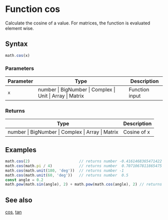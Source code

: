 <!-- Note: This file is automatically generated from source code comments. Changes made in this file will be overridden. -->
# Function cos
Calculate the cosine of a value.
For matrices, the function is evaluated element wise.
## Syntax
```js
math.cos(x)
```
### Parameters
Parameter | Type | Description
--------- | ---- | -----------
`x` | number &#124; BigNumber &#124; Complex &#124; Unit &#124; Array &#124; Matrix | Function input
### Returns
Type | Description
---- | -----------
number &#124; BigNumber &#124; Complex &#124; Array &#124; Matrix | Cosine of x
## Examples
```js
math.cos(2)                      // returns number -0.4161468365471422
math.cos(math.pi / 4)            // returns number  0.7071067811865475
math.cos(math.unit(180, 'deg'))  // returns number -1
math.cos(math.unit(60, 'deg'))   // returns number  0.5
const angle = 0.2
math.pow(math.sin(angle), 2) + math.pow(math.cos(angle), 2) // returns number ~1
```
## See also
[cos](cos.md),
[tan](tan.md)
